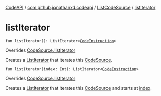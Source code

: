 [CodeAPI](../../index.md) / [com.github.jonathanxd.codeapi](../index.md) / [ListCodeSource](index.md) / [listIterator](.)

# listIterator

`fun listIterator(): ListIterator<`[`CodeInstruction`](../-code-instruction.md)`>`

Overrides [CodeSource.listIterator](../-code-source/list-iterator.md)

Creates a [ListIterator](#) that iterates this [CodeSource](../-code-source/index.md).

`fun listIterator(index: Int): ListIterator<`[`CodeInstruction`](../-code-instruction.md)`>`

Overrides [CodeSource.listIterator](../-code-source/list-iterator.md)

Creates a [ListIterator](#) that iterates this [CodeSource](../-code-source/index.md) and starts at [index](list-iterator.md#com.github.jonathanxd.codeapi.ListCodeSource$listIterator(kotlin.Int)/index).

